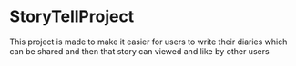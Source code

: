 # StoryTellProject
 This project is made to make it easier for users to write their diaries which can be shared and then that story can viewed and like by other users
